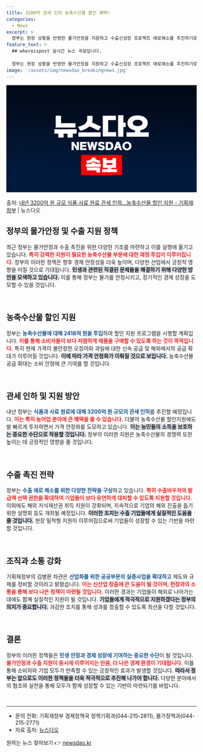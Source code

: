 ```yaml
---
title: 3200억 관세 인하 농축수산물 할인 혜택!
categories:
  - News
excerpt: >
  정부는 현장 상황을 반영한 물가안정을 지원하고 수출신성장 프로젝트 애로해소를 추진하기로 했다.  이를 위해 …
feature_text: >
  ## whereispost 실시간 뉴스 속보입니다.

  정부는 현장 상황을 반영한 물가안정을 지원하고 수출신성장 프로젝트 애로해소를 추진하기로 했다.  이를 위해 …
image: '/assets/img/newsdao_breakingnews.jpg'
---
```


![뉴스다오 속보](/assets/img/newsdao_breakingnews.jpg)

<p>출처: <a href="https://newsdao.kr/2863" rel="dofollow">내년 3200억 원 규모 식품·사료 원료 관세 인하…농축수산물 할인 지원 - 기획재정부</a> | 뉴스다오</p>

<h2 data-ke-size="size26">정부의 물가안정 및 수출 지원 정책</h2>
<p data-ke-size="size16">최근 정부는 물가안정과 수출 촉진을 위한 다양한 기조를 마련하고 이를 실행에 옮기고 있습니다. <b><span style="color: #ee2323;">특히 강력한 지원이 필요한 농축수산물 부문에 대한 재정 투입이 이루어집니다.</span></b> 정부의 이러한 정책은 향후 경제 안정성을 더욱 높이며, 다양한 산업에서 긍정적 영향을 미칠 것으로 기대됩니다. <b><span style="background-color: #21538527;">민생과 관련된 직결된 문제들을 해결하기 위해 다양한 방안을 모색하고 있습니다.</span></b> 이를 통해 정부는 물가를 안정시키고, 장기적인 경제 성장을 도모할 수 있을 것입니다.</p>
<p data-ke-size="size16">&nbsp;</p>

<h2 data-ke-size="size26">농축수산물 할인 지원</h2>
<p data-ke-size="size16">정부는 <b><span style="color: #1a5490;">농축수산물에 대해 2418억 원을 투입</span></b>하여 할인 지원 프로그램을 시행할 계획입니다. <b><span style="color: #ee2323;">이를 통해 소비자들이 보다 저렴하게 제품을 구매할 수 있도록 하는 것이 목적입니다.</span></b> 특히 현재 가격이 불안정한 오징어와 과일에 대한 신속 공급 및 해외에서의 공급 확대가 이루어질 것입니다. <b><span style="background-color: #21538527;">이에 따라 가격 안정화가 이뤄질 것으로 보입니다.</span></b> 농축수산물 공급 확대는 소비 안정에 큰 기여를 할 것입니다.</p>
<p data-ke-size="size16">&nbsp;</p>

<h2 data-ke-size="size26">관세 인하 및 지원 방안</h2>
<p data-ke-size="size16">내년 정부는 <b><span style="color: #1a5490;">식품과 사료 원료에 대해 3200억 원 규모의 관세 인하</span></b>를 추진할 예정입니다. <b><span style="color: #ee2323;">이는 특히 농어업 분야에 큰 혜택을 줄 수 있습니다.</span></b> 더불어 농축수산물 할인지원에도 발 빠르게 투자하면서 가격 안정화를 도모하고 있습니다. <b><span style="background-color: #21538527;">이는 농민들의 소득을 보호하는 중요한 수단으로 작용할 것입니다.</span></b> 정부의 이러한 지원은 농축수산물의 경쟁력 또한 높이는 데 긍정적인 영향을 줄 것입니다.</p>
<p data-ke-size="size16">&nbsp;</p>

<h2 data-ke-size="size26">수출 촉진 전략</h2>
<p data-ke-size="size16">정부는 <b><span style="color: #1a5490;">수출 애로 해소를 위한 다양한 전략을 구상</span></b>하고 있습니다. <b><span style="color: #ee2323;">특히 수출바우처의 발급액 선택 권한을 확대하여 기업들이 보다 유연하게 대처할 수 있도록 지원할 것입니다.</span></b> 이외에도 해외 지식재산권 취득 지원이 강화되며, 지속적으로 기업의 해외 진출을 돕기 위한 설명회 등도 개최될 예정입니다. <b><span style="background-color: #21538527;">이러한 조치는 수출 기업들에게 실질적인 도움을 줄 것입니다.</span></b> 현장 밀착형 지원이 이루어짐으로써 기업들이 성장할 수 있는 기반을 마련할 것입니다.</p>
<p data-ke-size="size16">&nbsp;</p>

<h2 data-ke-size="size26">조직과 소통 강화</h2>
<p data-ke-size="size16">기획재정부의 김병환 차관은 <b><span style="color: #1a5490;">산업화를 위한 공공부문의 실증사업을 확대하고</span></b> 제도와 규제를 정비할 것이라고 밝혔습니다. <b><span style="color: #ee2323;">이는 신산업 창출에 큰 도움이 될 것이며, 현장과의 소통을 통해 보다 나은 정책이 마련될 것입니다.</span></b> 이러한 경과는 기업들이 해외로 나아가는 데에도 함께 실질적인 지원이 될 것입니다. <b><span style="background-color: #21538527;">기업들에게 적극적으로 지원하겠다는 정부의 의지가 중요합니다.</span></b> 과감한 조치를 통해 성과를 창출할 수 있도록 최선을 다할 것입니다.</p>
<p data-ke-size="size16">&nbsp;</p>

<h2 data-ke-size="size26">결론</h2>
<p data-ke-size="size16">정부의 이러한 정책들은 <b><span style="color: #1a5490;">민생 안정과 경제 성장에 기여하는 중요한 수단</span></b>이 될 것입니다. <b><span style="color: #ee2323;">물가안정과 수출 지원이 동시에 이루어지는 만큼, 더 나은 경제 환경이 기대됩니다.</span></b> 이를 통해 소비자와 기업 모두가 만족할 수 있는 긍정적인 효과가 발생할 것입니다. <b><span style="background-color: #21538527;">따라서 정부는 앞으로도 이러한 정책들을 더욱 적극적으로 추진해 나가야 합니다.</span></b> 다양한 분야에서의 협조와 실천을 통해 모두가 함께 성장할 수 있는 기반이 마련되기를 바랍니다.</p>
<p data-ke-size="size16">&nbsp;</p>

<hr />
<ul>
    <li>문의 전화:  기획재정부 경제정책국 정책기획과(044-215-2811), 물가정책과(044-215-2771)</li>
    <li>자료 출처: <a href="https://newsdao.kr/2863">뉴스다오</a></li>
</ul> 

원하는 뉴스 찾아보기 👉 <a href="https://newsdao.kr" rel="dofollow">newsdao.kr</a>


